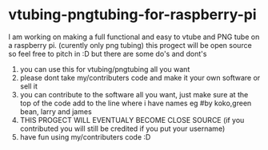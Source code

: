 # vtubing-pngtubing-for-raspberry-pi
I am working on making a full functional and easy to vtube and PNG tube on a raspberry pi. (curently only png tubing) this progect will be open source so feel free to pitch in :D but there are some do's and dont's                                                                             
1. you can use this for vtubing/pngtubing all you want
2. please dont take my/contributers code and make it your own software or sell it
3. you can contribute to the software all you want, just make sure at the top of the code add to the line where i have names eg #by koko,green bean, larry and james
4. THIS PROGECT WILL EVENTUALY BECOME CLOSE SOURCE (if you contributed you will still be credited if you put your username)
5. have fun using my/contributers code :D
